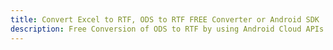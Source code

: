 ---title: Convert Excel to RTF, ODS to RTF FREE Converter or Android SDKdescription: Free Conversion of ODS to RTF by using Android Cloud APIs & SDKs. Also Create, Edit & Render Microsoft Excel, CSV and SpreadsheetML worksheets or spreadsheet in the Cloud.---